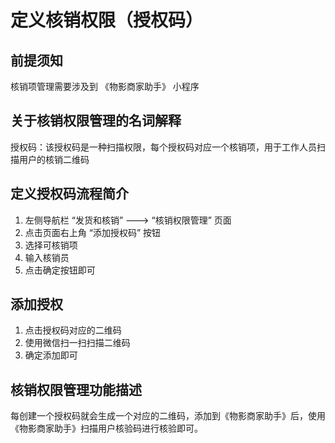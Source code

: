 # 定义核销权限（授权码）

## 前提须知

核销项管理需要涉及到 《物影商家助手》 小程序

## 关于核销权限管理的名词解释

授权码：该授权码是一种扫描权限，每个授权码对应一个核销项，用于工作人员扫描用户的核销二维码

## 定义授权码流程简介

1. 左侧导航栏 “发货和核销” ---&gt; “核销权限管理” 页面
2. 点击页面右上角 “添加授权码” 按钮
3. 选择可核销项
4. 输入核销员
5. 点击确定按钮即可

## 添加授权

1. 点击授权码对应的二维码
2. 使用微信扫一扫扫描二维码
3. 确定添加即可

## 核销权限管理功能描述

每创建一个授权码就会生成一个对应的二维码，添加到《物影商家助手》后，使用《物影商家助手》扫描用户核验码进行核验即可。

